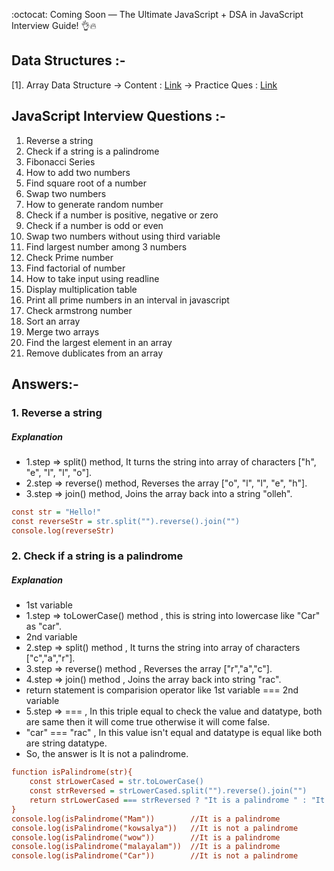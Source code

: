 :octocat: Coming Soon — The Ultimate JavaScript + DSA in JavaScript Interview Guide! 👌🔥

<h2>Data Structures :-</h2>

  [1]. Array Data Structure 
        -> Content : <a href="https://github.com/Kowsalya2929/Javascript-Interview-Questions/blob/main/DSA/Arrays%20data%20structure/arrays.md">Link</a>
        -> Practice Ques : <a href="https://github.com/Kowsalya2929/Javascript-Interview-Questions/blob/main/DSA/Arrays%20data%20structure/array1.js">Link</a>


<h2>JavaScript Interview Questions :-</h2>

1. Reverse a string
2. Check if a string is a palindrome
3. Fibonacci Series
4. How to add two numbers
5. Find square root of a number
6. Swap two numbers 
7. How to generate random number
8. Check if a number is positive, negative or zero
9. Check if a number is odd or even
10. Swap two numbers without using third variable
11. Find largest number among 3 numbers
12. Check Prime number
13. Find factorial of number
14. How to take input using readline
15. Display multiplication table
16. Print all prime numbers in an interval in javascript
17. Check armstrong number
18. Sort an array
19. Merge two arrays
20. Find the largest element in an array
21. Remove dublicates from an array

<h2>Answers:-</h2>

<h3>1. Reverse a string</h3>

<h5>Explanation</h5>
<ul>
  <li>1.step => split() method, It turns the string into array of characters ["h", "e", "l", "l", "o"].</li>
  <li>2.step => reverse() method, Reverses the array ["o", "l", "l", "e", "h"].</li>
  <li>3.step => join() method, Joins the array back into a string "olleh".</li>
</ul>

```ini
const str = "Hello!"
const reverseStr = str.split("").reverse().join("")
console.log(reverseStr)
```

<h3>2. Check if a string is a palindrome</h3>

<h5>Explanation</h5>
<ul>
  <li>1st variable</li>
  <li>1.step => toLowerCase() method , this is string into lowercase like "Car" as "car".</li>
  <li>2nd variable</li>
  <li>2.step => split() method , It turns the string into array of characters ["c","a","r"].</li>
  <li>3.step => reverse() method , Reverses the array ["r","a","c"].</li>
  <li>4.step => join() method , Joins the array back into string "rac".</li>
  <li>return statement is comparision operator like 1st variable === 2nd variable</li>
  <li>5.step => === , In this triple equal to check the value and datatype, both are same then it will come true otherwise it will come false.</li>
  <li>"car" === "rac" , In this value isn't equal and datatype is equal like both are string datatype.</li>
  <li>So, the answer is It is not a palindrome.</li>
</ul>

```ini
function isPalindrome(str){
    const strLowerCased = str.toLowerCase()
    const strReversed = strLowerCased.split("").reverse().join("")
    return strLowerCased === strReversed ? "It is a palindrome " : "It is not a palindrome";   
}
console.log(isPalindrome("Mam"))        //It is a palindrome  
console.log(isPalindrome("kowsalya"))   //It is not a palindrome
console.log(isPalindrome("wow"))        //It is a palindrome 
console.log(isPalindrome("malayalam"))  //It is a palindrome 
console.log(isPalindrome("Car"))        //It is not a palindrome
```

